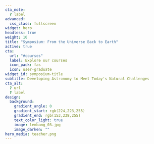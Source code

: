 ```yaml
---
cta_note:
  ? label
advanced:
  css_class: fullscreen
widget: hero
headless: true
weight: 10
title: "Symposium: From the Universe Back to Earth"
active: true
cta:
  url: "#courses"
  label: Explore our courses
  icon_pack: fas
  icon: user-graduate
widget_id: symposium-title
subtitle: Developing Astronomy to Meet Today's Natural Challenges
cta_alt:
  ? url
  ? label
design:
  background:
    gradient_angle: 0
    gradient_start: rgb(224,223,255)
    gradient_end: rgb(153,238,255)
    text_color_light: true
    image: lembang_03.jpg
    image_darken: ""
hero_media: teacher.png
---
```


